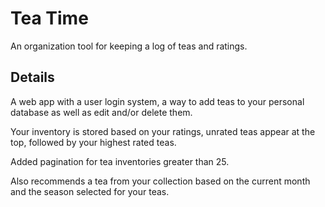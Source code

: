 # Tea Time

An organization tool for keeping a log of teas and ratings.

## Details

A web app with a user login system, a way to add teas to your personal database as well as edit and/or delete them.

Your inventory is stored based on your ratings, unrated teas appear at the top, followed by your highest rated teas.

Added pagination for tea inventories greater than 25.

Also recommends a tea from your collection based on the current month and the season selected for your teas.
